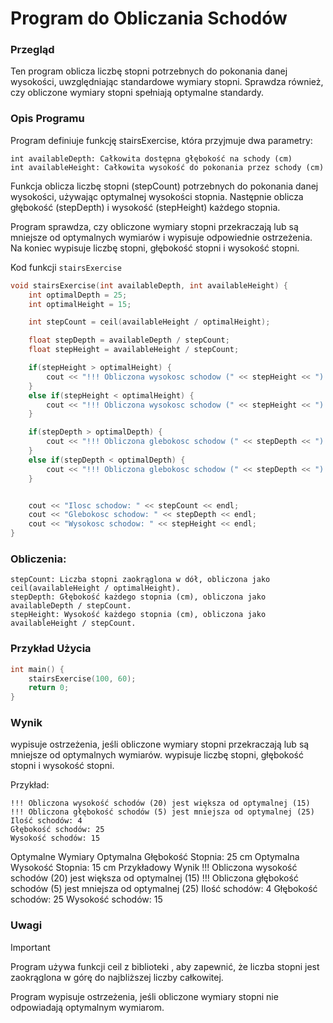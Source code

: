 # Program do Obliczania Schodów

### Przegląd
Ten program oblicza liczbę stopni potrzebnych do pokonania danej wysokości, uwzględniając standardowe wymiary stopni. Sprawdza również, czy obliczone wymiary stopni spełniają optymalne standardy.

### Opis Programu
Program definiuje funkcję stairsExercise, która przyjmuje dwa parametry:

    int availableDepth: Całkowita dostępna głębokość na schody (cm)
    int availableHeight: Całkowita wysokość do pokonania przez schody (cm)

Funkcja oblicza liczbę stopni (stepCount) potrzebnych do pokonania danej wysokości, używając optymalnej wysokości stopnia. Następnie oblicza głębokość (stepDepth) i wysokość (stepHeight) każdego stopnia.

Program sprawdza, czy obliczone wymiary stopni przekraczają lub są mniejsze od optymalnych wymiarów i wypisuje odpowiednie ostrzeżenia. Na koniec wypisuje liczbę stopni, głębokość stopni i wysokość stopni.

Kod funkcji ```stairsExercise```

```cpp
void stairsExercise(int availableDepth, int availableHeight) {
	int optimalDepth = 25;
	int optimalHeight = 15;

	int stepCount = ceil(availableHeight / optimalHeight);

	float stepDepth = availableDepth / stepCount;
	float stepHeight = availableHeight / stepCount;

	if(stepHeight > optimalHeight) {
		cout << "!!! Obliczona wysokosc schodow (" << stepHeight << ") jest wieksza od optymalnej (" << optimalHeight << ")" << endl;
	}
	else if(stepHeight < optimalHeight) {
		cout << "!!! Obliczona wysokosc schodow (" << stepHeight << ") jest mniejsza od optymalnej (" << optimalHeight << ")" << endl;
	}

	if(stepDepth > optimalDepth) {
		cout << "!!! Obliczona glebokosc schodow (" << stepDepth << ") jest wieksza od optymalnej (" << optimalDepth << ")" << endl;
	}
	else if(stepDepth < optimalDepth) {
		cout << "!!! Obliczona glebokosc schodow (" << stepDepth << ") jest mniejsza od optymalnej (" << optimalDepth << ")" << endl;
	}


	cout << "Ilosc schodow: " << stepCount << endl;
	cout << "Glebokosc schodow: " << stepDepth << endl;
	cout << "Wysokosc schodow: " << stepHeight << endl;
}
```
### Obliczenia:

```
stepCount: Liczba stopni zaokrąglona w dół, obliczona jako ceil(availableHeight / optimalHeight).
stepDepth: Głębokość każdego stopnia (cm), obliczona jako availableDepth / stepCount.
stepHeight: Wysokość każdego stopnia (cm), obliczona jako availableHeight / stepCount.
```
### Przykład Użycia
```cpp
int main() {
    stairsExercise(100, 60);
    return 0;
}
```

### Wynik
wypisuje ostrzeżenia, jeśli obliczone wymiary stopni przekraczają lub są mniejsze od optymalnych wymiarów.
wypisuje liczbę stopni, głębokość stopni i wysokość stopni.

Przykład:

```shell
!!! Obliczona wysokość schodów (20) jest większa od optymalnej (15)
!!! Obliczona głębokość schodów (5) jest mniejsza od optymalnej (25)
Ilość schodów: 4
Głębokość schodów: 25
Wysokość schodów: 15
```


Optymalne Wymiary
Optymalna Głębokość Stopnia: 25 cm
Optymalna Wysokość Stopnia: 15 cm
Przykładowy Wynik
!!! Obliczona wysokość schodów (20) jest większa od optymalnej (15)
!!! Obliczona głębokość schodów (5) jest mniejsza od optymalnej (25)
Ilość schodów: 4
Głębokość schodów: 25
Wysokość schodów: 15

### Uwagi

>[!Important]
>Program używa funkcji ceil z biblioteki <cmath>, aby zapewnić, że liczba stopni jest zaokrąglona w górę do najbliższej liczby całkowitej.
>
>Program wypisuje ostrzeżenia, jeśli obliczone wymiary stopni nie odpowiadają optymalnym wymiarom.
